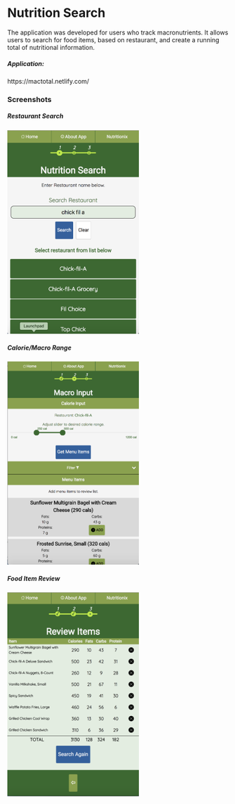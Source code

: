 <h1>Nutrition Search</h1>

<p>The application was developed for users who track macronutrients. It allows users to search for food items, based on restaurant, and create a running total of nutritional information.</p>

<h5>Application:</h5> https://mactotal.netlify.com/

<h3>Screenshots</h3>
<h5>Restaurant Search</h5>
<img src="public/images/screenshots/nutrition-lookup.png" alt="Restaurant Search" width="300px"/>

<h5>Calorie/Macro Range</h5>
<img src="public/images/screenshots/nutrition-calorie-range.png" alt="Macro Search" width="300px"/>

<h5>Food Item Review</h5>
<img src="public/images/screenshots/nutrition-review.png" alt="Food Item Review" width="300px"/>
